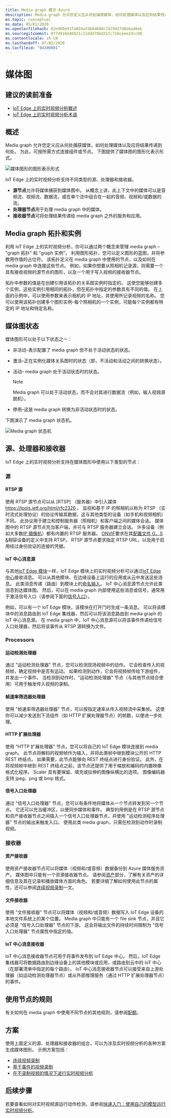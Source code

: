```yaml
---
title: Media graph 概念-Azure
description: Media graph 允许您定义应从何处捕获媒体，如何处理媒体以及应将结果传递到何处。 本文提供了有关 media graph 概念的详细说明。
ms.topic: conceptual
ms.date: 05/01/2020
ms.openlocfilehash: 02e960e917a059afdb0d688c7429d27d8e8a48eb
ms.sourcegitcommit: 877491bd46921c11dd478bd25fc718ceee2dcc08
ms.contentlocale: zh-CN
ms.lasthandoff: 07/02/2020
ms.locfileid: "84300801"
---
```

# <a name="media-graph"></a>媒体图

## <a name="suggested-pre-reading"></a>建议的读前准备

* [IoT Edge 上的实时视频分析概述](overview.md)
* [IoT Edge 上的实时视频分析术语](terminology.md)

## <a name="overview"></a>概述

Media graph 允许您定义应从何处捕获媒体，如何处理媒体以及应将结果传递到何处。 为此，可按所需方式连接组件或节点。 下图提供了媒体图的图形化表示形式。  

![媒体图形的图形表示形式](./media/media-graph/overview.png)

IoT Edge 上的实时视频分析支持不同类型的源、处理器和接收器。

* **源节点**允许将媒体捕获到媒体图中。 从概念上讲，此上下文中的媒体可以是音频流、视频流、数据流，或在单个流中组合在一起的音频、视频和/或数据的流。
* **处理器节点**用于处理 media graph 中的媒体。
* **接收器节点**可将处理结果传递给 media graph 之外的服务和应用。

## <a name="media-graph-topologies-and-instances"></a>Media graph 拓扑和实例 

利用 IoT Edge 上的实时视频分析，你可以通过两个概念来管理 media graph – "graph 拓扑" 和 "graph 实例"。 利用图形拓扑，您可以定义图形的蓝图，并将参数用作值的占位符。 该拓扑定义在 media graph 中使用的节点，以及如何在 media graph 中连接这些节点。 例如，如果你想要从照相机记录源，则需要一个具有接收视频的源节点的图形，以及一个用于写入视频的接收器节点。

拓扑中参数的值是在创建引用该拓扑的关系图实例时指定的。 这使您能够创建多个实例，这些实例引用相同的拓扑，但在拓扑中指定的参数具有不同的值。 在上面的示例中，可以使用参数来表示相机的 IP 地址，并使用所记录视频的名称。 您可以使用该拓扑创建多个图形实例-每个照相机的一个实例，可能每个实例都有特定的 IP 地址和特定名称。

## <a name="media-graph-states"></a>媒体图状态  

媒体图形可以处于以下状态之一：

* 非活动-表示配置了 media graph 但不处于活动状态的状态。
* 激活–正在实例化媒体关系图时的状态（即，不活动和活动之间的转换状态）。
* 活动– media graph 处于活动状态时的状态。 

    > [!NOTE]
    >  Media graph 可以处于活动状态，而不会对其进行数据流（例如，输入视频源脱机）。
* 停用–这是 media graph 转换为非活动状态时的状态。

下图演示了 media graph 状态机。

![Media graph 状态机](./media/media-graph/media-graph-state-machine.png)

## <a name="sources-processors-and-sinks"></a>源、处理器和接收器  

IoT Edge 上的实时视频分析支持在媒体图形中使用以下类型的节点：

### <a name="sources"></a>源 

#### <a name="rtsp-source"></a>RTSP 源 

使用 RTSP 源节点可以从 [RTSP] （服务器）中引入媒体 https://tools.ietf.org/html/rfc2326 。 监视和基于 IP 的照相机以称为 RTSP （实时流式处理协议）的协议传输其数据，这与其他类型的设备（如手机和视频相机）不同。 此协议用于建立和控制服务器（照相机）和客户端之间的媒体会话。 媒体图中的 RTSP 源节点充当客户端，并可与 RTSP 服务器建立会话。 许多设备（例如大多数[IP 摄像机](https://en.wikipedia.org/wiki/IP_camera)）都有内置的 RTSP 服务器。 [ONVIF](https://www.onvif.org/)要求在其[配置文件 G，S &](https://www.onvif.org/wp-content/uploads/2019/12/ONVIF_Profile_Feature_overview_v2-3.pdf)相容设备的定义中支持 RTSP。 RTSP 源节点要求指定 RTSP URL，以及用于启用经过身份验证的连接的凭据。

#### <a name="iot-hub-message-source"></a>IoT 中心消息源 

与其他[IoT Edge 模块](../../iot-edge/iot-edge-glossary.md#iot-edge-module)一样，IoT Edge 模块上的实时视频分析可以通过[IoT Edge 中心](../../iot-edge/iot-edge-glossary.md#iot-edge-hub)接收消息。 可以从其他模块、在边缘设备上运行的应用或从云中发送这些消息。 此类消息传递（路由）到模块上的[命名输入](../../iot-edge/module-composition.md#sink)。 IoT 中心消息源节点允许此类消息到达媒体图。 然后，可以在 media graph 内部使用这些消息或信号，通常用于激活信号入口（请参阅下面的[信号入口](#signal-gate-processor)）。 

例如，可以有一个 IoT Edge 模块，该模块在打开门时生成一条消息。 可以将该模块中的消息路由到 IoT Edge 集线器，然后可以将该消息路由到 media graph 的 IoT 中心消息源。 在 media graph 中，IoT 中心消息源可以将该事件传递给信号入口处理器，然后将该事件从 RTSP 源转换为文件。 

### <a name="processors"></a>Processors  

#### <a name="motion-detection-processor"></a>运动检测处理器 

通过 "运动检测处理器" 节点，您可以检测现场视频中的动作。 它会检查传入的视频帧，确定视频中是否有运动。 如果检测到动作，它会将视频帧传给下游组件，并发出一个事件。 当检测到动作时，"运动检测处理器" 节点（与其他节点结合使用）可用于触发传入视频的录制。

#### <a name="frame-rate-filter-processor"></a>帧速率筛选器处理器  

使用 "帧速率筛选器处理器" 节点，可以按指定速率从传入视频流中采集帧。 这使你可以减少发送到下流组件（如 HTTP 扩展处理器节点）的帧数，以便进一步处理。

#### <a name="http-extension-processor"></a>HTTP 扩展处理器

使用 "HTTP 扩展处理器" 节点，您可以将自己的 IoT Edge 模块连接到 media graph。 此节点将解码的视频帧作为输入，并将此类帧中继到模块公开的 HTTP REST 终结点。 如果需要，此节点能够向 REST 终结点进行身份验证。 此外，在将视频帧中继到 REST 终结点之前，该节点还提供了用于缩放和编码的内置映像格式化程序。 Scaler 具有要保留、填充或拉伸的图像纵横比的选项。 图像编码器支持 jpeg、png 或 bmp 格式。

#### <a name="signal-gate-processor"></a>信号入口处理器  

通过 "信号入口处理器" 节点，您可以有条件地将媒体从一个节点转发到另一个节点。 它还可以充当缓冲区，以便同步媒体和事件。 典型的用例是在 RTSP 源节点和资产接收器节点之间插入一个信号入口处理器节点，并使用 "运动检测程序处理器" 节点的输出来触发入口。 使用此类 media graph，只需在检测到动作时录制视频。

### <a name="sinks"></a>接收器  

#### <a name="asset-sink"></a>资产接收器  

使用资产接收器节点可以将媒体（视频和/或音频）数据备份到 Azure 媒体服务资产。 媒体图中只能有一个资源接收器节点。 请参阅[资产](terminology.md#asset)部分，了解有关资产的详细信息及其在记录和播放媒体方面的角色。 若要详细了解如何使用此节点的属性，还可以参阅[连续视频录制](continuous-video-recording-concept.md)一文。

#### <a name="file-sink"></a>文件接收器  

使用 "文件接收器" 节点可以将媒体（视频和/或音频）数据写入 IoT Edge 设备的本地文件系统上的某个位置。 Media graph 中只能有一个 file sink 节点，并且它必须是 "信号入口处理器" 节点的下游。 这会将输出文件的持续时间限制为 "信号入口处理器" 节点属性中指定的值。

#### <a name="iot-hub-message-sink"></a>IoT 中心消息接收器  

IoT 中心消息接收器节点可用于将事件发布到 IoT Edge 中心。 然后，IoT Edge 集线器可将数据路由到边缘设备上的其他模块或应用，或路由到云中的 IoT 中心（在部署清单中指定的每个路由）。 IoT 中心消息接收器节点可以接受来自上游处理器（如运动检测处理器节点）或从外部推理服务（通过 HTTP 扩展处理器节点）的事件。

## <a name="rules-on-the-use-of-nodes"></a>使用节点的规则

有关如何在 media graph 中使用不同节点的其他规则，请参阅[配额](quotas-limitations.md#limitations-on-graph-topologies-at-preview)。

## <a name="scenarios"></a>方案

使用上面定义的源、处理器和接收器的组合，可以为涉及实时视频分析的各种方案生成媒体图形。 示例方案包括：

* [连续视频录制](continuous-video-recording-concept.md)
* [基于事件的视频录制](event-based-video-recording-concept.md)
* [在不录制视频的情况下进行实时视频分析](analyze-live-video-concept.md)

## <a name="next-steps"></a>后续步骤

若要查看如何对实时视频源运行动作检测，请参阅[快速入门：使用自己的模型运行实时视频分析](use-your-model-quickstart.md)。
